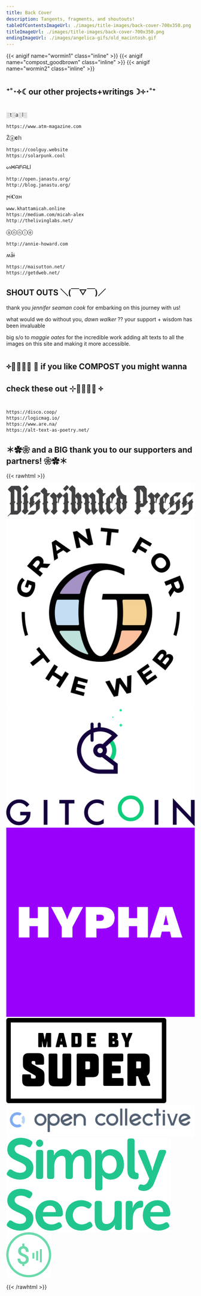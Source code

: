 ```yaml
---
title: Back Cover
description: Tangents, fragments, and shoutouts!
tableOfContentsImageUrl: ./images/title-images/back-cover-700x350.png
titleImageUrl: ./images/title-images/back-cover-700x350.png
endingImageUrl: ./images/angelica-gifs/old_macintosh.gif
---
```


{{< anigif name="wormin1" class="inline" >}} {{< anigif name="compost_goodbrown" class="inline" >}} {{< anigif name="wormin2" class="inline" >}}

## ⁺˚･༓☾our other projects+writings☽༓･˚⁺ 

░t░a░l░
```
https://www.atm-magazine.com
```

Żⓐ𝐜𝕙
```
https://coolguy.website
https://solarpunk.cool
```

ᔕᕼᗩᖴᗩᒪI
```
http://open.janastu.org/
http://blog.janastu.org/
```

ϻ𝔦𝐂αн
```
www.khattamicah.online
https://medium.com/micah-alex
http://thelivinglabs.net/
```

ⓐⓝⓝⓘⓔ
```
http://annie-howard.com
```

ʍǟɨ
```
https://maisutton.net/
https://getdweb.net/
```

## SHOUT OUTS ＼(￣▽￣)／

thank you _jennifer seaman cook_ for embarking on this journey with us!

what would we do without you, _dawn walker_ ?? your support + wisdom has been invaluable 

big s/o to _maggie oates_ for the incredible work adding alt texts to all the images on this site and making it more accessible.


## ༓༝̩̩̥͙ ⊹ if you like COMPOST you might wanna check these out ⊹༝̩̩̥͙ ༓

```
https://disco.coop/
https://logicmag.io/
https://www.are.na/
https://alt-text-as-poetry.net/
```


## ＊✿❀ and a BIG thank you to our supporters and partners! ❀✿＊
{{< rawhtml >}}

<a href="https://distributed.press" target="_blank"><img src="logo-distributedpress.png" alt="Distributed Press" /></a>
<a href="https://grantfortheweb.org" target="_blank"><img src="logo-gftw.png" alt="Grant for the Web" /></a>
<a href="https://gitcoin.co" target="_blank"><img src="logo-gitcoin.png" alt="Gitcoin" /></a>
<a href="https://hypha.coop" target="_blank"><img src="logo-hypha.png" alt="Hypha Cooperative" /></a>
<a href="https://www.madebysuper.com" target="_blank"><img src="logo-madebysuper.png" alt="Made by Super" /></a>
<a href="https://opencollective.com" target="_blank"><img src="logo-opencollective.png" alt="Open Collective" /></a>
<a href="https://simplysecure.org" target="_blank"><img src="logo-simplysecure.png" alt="Simply Secure" /></a>
<a href="https://webmonetization.org" target="_blank"><img src="logo-webmonetization.png" alt="Web Monetization" /></a>

{{< /rawhtml >}}

